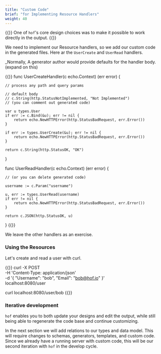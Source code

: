 ```yaml
---
title: "Custom Code"
brief: "for Implementing Resource Handlers"
weight: 40
---
```


{{<lead>}}
One of `hof`'s core design choices was to
make it possible to work directly in the output.
{{</lead>}}


We need to implement our Resource handlers,
so we add our custom code in the generated files.
Here ar the `UserCreate` and `UserRead` handlers.

_Normally, A generator author would provide
defaults for the handler body. (expand on this)


{{<codeInner title="in output/resources/User.go" lang="go">}}
func UserCreateHandler(c echo.Context) (err error) {

	// process any path and query params

	// default body
	// c.String(http.StatusNotImplemented, "Not Implemented")
	// (you can comment out generated code)

	var u types.User
	if err := c.Bind(&u); err != nil {
		return echo.NewHTTPError(http.StatusBadRequest, err.Error())
	}

	if err := types.UserCreate(&u); err != nil {
		return echo.NewHTTPError(http.StatusBadRequest, err.Error())
	}

	return c.String(http.StatusOK, "OK")
}

func UserReadHandler(c echo.Context) (err error) {

	// (or you can delete generated code)
	
	username := c.Param("username")

	u, err := types.UserRead(username)
	if err != nil {
		return echo.NewHTTPError(http.StatusBadRequest, err.Error())
	}

	return c.JSON(http.StatusOK, u)
}
{{</codeInner>}}

We leave the other handlers as an exercise.


### Using the Resources

Let's create and read a user with curl.

{{<codeInner lang="sh">}}
curl -X POST \
  -H 'Content-Type: application/json' \
  -d '{ "Username": "bob", "Email": "bob@hof.io" }' \
  localhost:8080/user

curl localhost:8080/user/bob
{{</codeInner>}}


### Iterative development

`hof` enables you to both update your designs and edit the output,
while still being able to regenerate the code base and continue customizing.

In the next section we will add relations to our types and data model.
This will require changes to schemas, generators, templates, and custom code.
Since we already have a running server with custom code,
this will be our second iteration with `hof` in the develop cycle.


